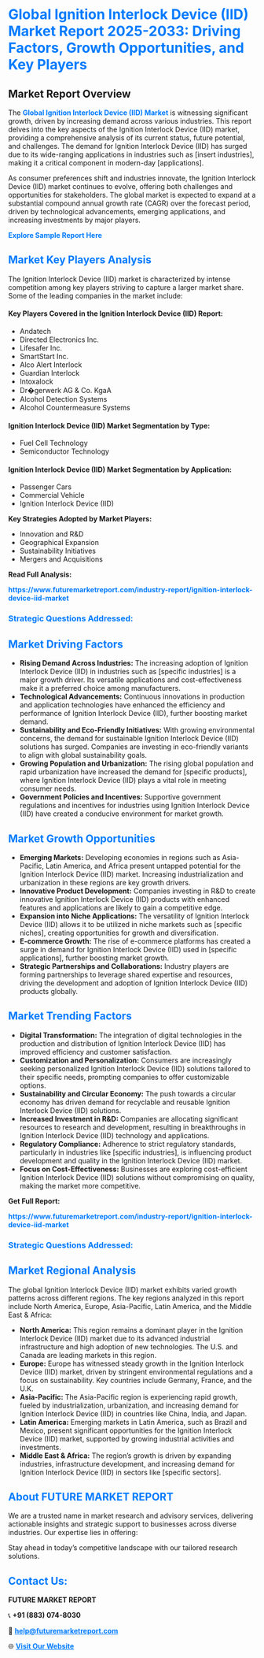 <h1 style="color: #007BFF;">Global Ignition Interlock Device (IID) Market Report 2025-2033: Driving Factors, Growth Opportunities, and Key Players</h1>

<section id="overview">
<h2>Market Report Overview</h2>
<p>The <a href="https://www.futuremarketreport.com/industry-report/ignition-interlock-device-iid-market" style="color: #007BFF; text-decoration: none;"><strong>Global Ignition Interlock Device (IID) Market</strong></a> is witnessing significant growth, driven by increasing demand across various industries. This report delves into the key aspects of the Ignition Interlock Device (IID) market, providing a comprehensive analysis of its current status, future potential, and challenges. The demand for Ignition Interlock Device (IID) has surged due to its wide-ranging applications in industries such as [insert industries], making it a critical component in modern-day [applications].</p>
<p>As consumer preferences shift and industries innovate, the Ignition Interlock Device (IID) market continues to evolve, offering both challenges and opportunities for stakeholders. The global market is expected to expand at a substantial compound annual growth rate (CAGR) over the forecast period, driven by technological advancements, emerging applications, and increasing investments by major players.</p>
</section>

<section id="overview">
<p><a href="https://www.futuremarketreport.com/request-sample/reportId=126290" style="color: #007BFF; text-decoration: none;"><strong>Explore Sample Report Here</strong></a></p>
</section>

<section id="key-players">
<h2 style="color: #007BFF;">Market Key Players Analysis</h2>
<p>The Ignition Interlock Device (IID) market is characterized by intense competition among key players striving to capture a larger market share. Some of the leading companies in the market include:</p>
<h4>Key Players Covered in the Ignition Interlock Device (IID) Report:</h4>
<ul><li>Andatech</li><li>Directed Electronics Inc.</li><li>Lifesafer Inc.</li><li>SmartStart Inc.</li><li>Alco Alert Interlock</li><li>Guardian Interlock</li><li>Intoxalock</li><li>Dr�gerwerk AG &amp; Co. KgaA</li><li>Alcohol Detection Systems</li><li>Alcohol Countermeasure Systems</li></ul>
<h4>Ignition Interlock Device (IID) Market Segmentation by Type:</h4>
<ul><li>Fuel Cell Technology</li><li>Semiconductor Technology</li></ul>

<h4>Ignition Interlock Device (IID) Market Segmentation by Application:</h4>
<ul><li>Passenger Cars</li><li>Commercial Vehicle</li><li>Ignition Interlock Device (IID)</li></ul>
<p><strong>Key Strategies Adopted by Market Players:</strong></p>
<ul>
<li>Innovation and R&D</li>
<li>Geographical Expansion</li>
<li>Sustainability Initiatives</li>
<li>Mergers and Acquisitions</li>
</ul>
</section>

<section>
<p><strong>Read Full Analysis: </strong></p><a href="https://www.futuremarketreport.com/industry-report/ignition-interlock-device-iid-market" style="color: #007BFF; text-decoration: none;"><strong>https://www.futuremarketreport.com/industry-report/ignition-interlock-device-iid-market</strong></a>
<h3 style="color: #007BFF;">Strategic Questions Addressed:</h3>
</section>

<section id="driving-factors">
<h2 style="color: #007BFF;">Market Driving Factors</h2>
<ul>
<li><strong>Rising Demand Across Industries:</strong> The increasing adoption of Ignition Interlock Device (IID) in industries such as [specific industries] is a major growth driver. Its versatile applications and cost-effectiveness make it a preferred choice among manufacturers.</li>
<li><strong>Technological Advancements:</strong> Continuous innovations in production and application technologies have enhanced the efficiency and performance of Ignition Interlock Device (IID), further boosting market demand.</li>
<li><strong>Sustainability and Eco-Friendly Initiatives:</strong> With growing environmental concerns, the demand for sustainable Ignition Interlock Device (IID) solutions has surged. Companies are investing in eco-friendly variants to align with global sustainability goals.</li>
<li><strong>Growing Population and Urbanization:</strong> The rising global population and rapid urbanization have increased the demand for [specific products], where Ignition Interlock Device (IID) plays a vital role in meeting consumer needs.</li>
<li><strong>Government Policies and Incentives:</strong> Supportive government regulations and incentives for industries using Ignition Interlock Device (IID) have created a conducive environment for market growth.</li>
</ul>
</section>

<section id="growth-opportunities">
<h2 style="color: #007BFF;">Market Growth Opportunities</h2>
<ul>
<li><strong>Emerging Markets:</strong> Developing economies in regions such as Asia-Pacific, Latin America, and Africa present untapped potential for the Ignition Interlock Device (IID) market. Increasing industrialization and urbanization in these regions are key growth drivers.</li>
<li><strong>Innovative Product Development:</strong> Companies investing in R&D to create innovative Ignition Interlock Device (IID) products with enhanced features and applications are likely to gain a competitive edge.</li>
<li><strong>Expansion into Niche Applications:</strong> The versatility of Ignition Interlock Device (IID) allows it to be utilized in niche markets such as [specific niches], creating opportunities for growth and diversification.</li>
<li><strong>E-commerce Growth:</strong> The rise of e-commerce platforms has created a surge in demand for Ignition Interlock Device (IID) used in [specific applications], further boosting market growth.</li>
<li><strong>Strategic Partnerships and Collaborations:</strong> Industry players are forming partnerships to leverage shared expertise and resources, driving the development and adoption of Ignition Interlock Device (IID) products globally.</li>
</ul>
</section>

<section id="trending-factors">
<h2 style="color: #007BFF;">Market Trending Factors</h2>
<ul>
<li><strong>Digital Transformation:</strong> The integration of digital technologies in the production and distribution of Ignition Interlock Device (IID) has improved efficiency and customer satisfaction.</li>
<li><strong>Customization and Personalization:</strong> Consumers are increasingly seeking personalized Ignition Interlock Device (IID) solutions tailored to their specific needs, prompting companies to offer customizable options.</li>
<li><strong>Sustainability and Circular Economy:</strong> The push towards a circular economy has driven demand for recyclable and reusable Ignition Interlock Device (IID) solutions.</li>
<li><strong>Increased Investment in R&D:</strong> Companies are allocating significant resources to research and development, resulting in breakthroughs in Ignition Interlock Device (IID) technology and applications.</li>
<li><strong>Regulatory Compliance:</strong> Adherence to strict regulatory standards, particularly in industries like [specific industries], is influencing product development and quality in the Ignition Interlock Device (IID) market.</li>
<li><strong>Focus on Cost-Effectiveness:</strong> Businesses are exploring cost-efficient Ignition Interlock Device (IID) solutions without compromising on quality, making the market more competitive.</li>
</ul>
</section>

<section>
<p><strong>Get Full Report: </strong></p><a href="https://www.futuremarketreport.com/industry-report/ignition-interlock-device-iid-market" style="color: #007BFF; text-decoration: none;"><strong>https://www.futuremarketreport.com/industry-report/ignition-interlock-device-iid-market</strong></a>
<h3 style="color: #007BFF;">Strategic Questions Addressed:</h3>
</section>


<section id="regional-analysis">
<h2 style="color: #007BFF;">Market Regional Analysis</h2>
<p>The global Ignition Interlock Device (IID) market exhibits varied growth patterns across different regions. The key regions analyzed in this report include North America, Europe, Asia-Pacific, Latin America, and the Middle East & Africa:</p>
<ul>
<li><strong>North America:</strong> This region remains a dominant player in the Ignition Interlock Device (IID) market due to its advanced industrial infrastructure and high adoption of new technologies. The U.S. and Canada are leading markets in this region.</li>
<li><strong>Europe:</strong> Europe has witnessed steady growth in the Ignition Interlock Device (IID) market, driven by stringent environmental regulations and a focus on sustainability. Key countries include Germany, France, and the U.K.</li>
<li><strong>Asia-Pacific:</strong> The Asia-Pacific region is experiencing rapid growth, fueled by industrialization, urbanization, and increasing demand for Ignition Interlock Device (IID) in countries like China, India, and Japan.</li>
<li><strong>Latin America:</strong> Emerging markets in Latin America, such as Brazil and Mexico, present significant opportunities for the Ignition Interlock Device (IID) market, supported by growing industrial activities and investments.</li>
<li><strong>Middle East & Africa:</strong> The region’s growth is driven by expanding industries, infrastructure development, and increasing demand for Ignition Interlock Device (IID) in sectors like [specific sectors].</li>
</ul>
</section>

<footer>
<h2 style="color: #007BFF;">About FUTURE MARKET REPORT</h2>
<p>We are a trusted name in market research and advisory services, delivering actionable insights and strategic support to businesses across diverse industries. Our expertise lies in offering:</p>

<p>Stay ahead in today’s competitive landscape with our tailored research solutions.</p>

<h2 style="color: #007BFF;">Contact Us:</h2>
<p><strong>FUTURE MARKET REPORT</strong></p>
<p>📞 <strong>+91 (883) 074-8030</strong></p>
<p>📧 <strong><a href="mailto:help@futuremarketreport.com" style="color: #007BFF;">help@futuremarketreport.com</a></strong></p>
<p>🌐 <strong><a href="https://www.futuremarketreport.com/" style="color: #007BFF;">Visit Our Website</a></strong></p>
</footer>